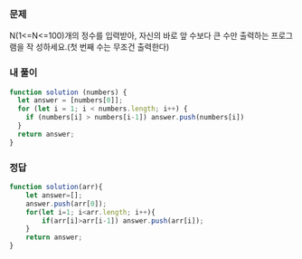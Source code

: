 ### 문제
N(1<=N<=100)개의 정수를 입력받아, 자신의 바로 앞 수보다 큰 수만 출력하는 프로그램을 작 성하세요.(첫 번째 수는 무조건 출력한다)


### 내 풀이
```js
function solution (numbers) {
  let answer = [numbers[0]];
  for (let i = 1; i < numbers.length; i++) {
    if (numbers[i] > numbers[i-1]) answer.push(numbers[i])
  }
  return answer;
}
```

### 정답
```js
function solution(arr){         
    let answer=[];
    answer.push(arr[0]);
    for(let i=1; i<arr.length; i++){
        if(arr[i]>arr[i-1]) answer.push(arr[i]);
    }
    return answer;
}
```
